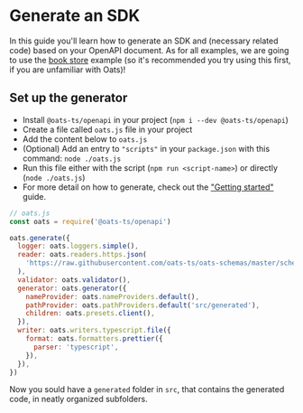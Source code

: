 # Generate an SDK

In this guide you'll learn how to generate an SDK and (necessary related code) based on your OpenAPI document. As for all examples, we are going to use the [book store](https://github.com/oats-ts/oats-schemas/blob/master/schemas/book-store.json) example (so it's recommended you try using this first, if you are unfamiliar with Oats)!

## Set up the generator

- Install `@oats-ts/openapi` in your project (`npm i --dev @oats-ts/openapi`)
- Create a file called `oats.js` file in your project
- Add the content below to `oats.js`
- (Optional) Add an entry to `"scripts"` in your `package.json` with this command: `node ./oats.js`
- Run this file either with the script (`npm run <script-name>`) or directly (`node ./oats.js`)
- For more detail on how to generate, check out the ["Getting started"](OpenAPI_GettingStarted) guide.

```javascript
// oats.js
const oats = require('@oats-ts/openapi')

oats.generate({
  logger: oats.loggers.simple(),
  reader: oats.readers.https.json(
    'https://raw.githubusercontent.com/oats-ts/oats-schemas/master/schemas/book-store.json',
  ),
  validator: oats.validator(),
  generator: oats.generator({
    nameProvider: oats.nameProviders.default(),
    pathProvider: oats.pathProviders.default('src/generated'),
    children: oats.presets.client(),
  }),
  writer: oats.writers.typescript.file({
    format: oats.formatters.prettier({
      parser: 'typescript',
    }),
  }),
})
```

Now you sould have a `generated` folder in `src`, that contains the generated code, in neatly organized subfolders.
